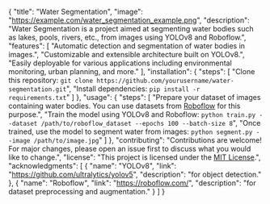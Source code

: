 {
  "title": "Water Segmentation",
  "image": "https://example.com/water_segmentation_example.png",
  "description": "Water Segmentation is a project aimed at segmenting water bodies such as lakes, pools, rivers, etc., from images using YOLOv8 and Roboflow.",
  "features": [
    "Automatic detection and segmentation of water bodies in images.",
    "Customizable and extensible architecture built on YOLOv8.",
    "Easily deployable for various applications including environmental monitoring, urban planning, and more."
  ],
  "installation": {
    "steps": [
      "Clone this repository: `git clone https://github.com/yourusername/water-segmentation.git`",
      "Install dependencies: `pip install -r requirements.txt`"
    ]
  },
  "usage": {
    "steps": [
      "Prepare your dataset of images containing water bodies. You can use datasets from [Roboflow](https://roboflow.com/) for this purpose.",
      "Train the model using YOLOv8 and Roboflow: `python train.py --dataset /path/to/roboflow_dataset --epochs 100 --batch-size 8`",
      "Once trained, use the model to segment water from images: `python segment.py --image /path/to/image.jpg`"
    ]
  },
  "contributing": "Contributions are welcome! For major changes, please open an issue first to discuss what you would like to change.",
  "license": "This project is licensed under the [MIT License](https://opensource.org/licenses/MIT).",
  "acknowledgments": [
    {
      "name": "YOLOv8",
      "link": "https://github.com/ultralytics/yolov5",
      "description": "for object detection."
    },
    {
      "name": "Roboflow",
      "link": "https://roboflow.com/",
      "description": "for dataset preprocessing and augmentation."
    }
  ]
}
